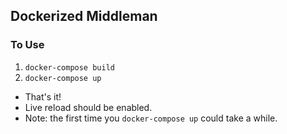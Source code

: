 ## Dockerized Middleman

### To Use

1. `docker-compose build`
1. `docker-compose up`

* That's it!
* Live reload should be enabled.
* Note: the first time you `docker-compose up` could take a while. 
